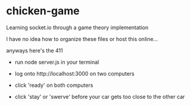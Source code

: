 # chicken-game
Learning socket.io through a game theory implementation

I have no idea how to organize these files or host this online...

anyways here's the 411

- run node server.js in your terminal

- log onto http://localhost:3000 on two computers

- click 'ready' on both computers

- click 'stay' or 'swerve' before your car gets too close to the other car
